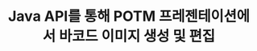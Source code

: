 ---
############################# Static ############################
layout: "auto-gen-gist"
draft: false
path: "ko/assembly/java/barcode/potm/"
otherformats: PPT PPTX PPTM PPS PPSX PPSM POT POTX ODP OTP 

############################# Head ############################
head_title: "Java API를 통해 POTM 프레젠테이션에 바코드 이미지 생성 및 추가"
head_description: "GroupDocs.Assembly Java API는 PowerPoint 프레젠테이션(PPT, PPTX, PPTM, PPS, PPSX, PPSM, POT 및 ODP) 파일 내에서 바코드 이미지 생성 및 추가를 지원합니다."

############################# Header ############################
title: "Java API를 통해 POTM 프레젠테이션에서 바코드 이미지 생성 및 편집"
description: "GroupDocs.Assembly Java API를 사용하면 프로그래머가 Java 및 JSP 앱 내부의 POTM PowerPoint 프레젠테이션에서 바코드 이미지를 생성, 편집 및 삽입할 수 있습니다."

######################### Download Button #######################
button:
    enable: true

############################# About ############################
about:
    enable: true
    title: "프레젠테이션에서 바코드를 만들고 관리하는 방법은 무엇입니까?"
    content: |
       프레젠테이션은 기업과 개인이 일관되고 쉬운 방식으로 정보를 공유할 수 있는 훌륭한 커뮤니케이션 방법입니다. 바코드는 이제 제품 식별, 자동차 부품 추적, 재고 및 재고 관리 등과 같은 몇 가지 중요한 작업을 관리하기 위해 전 세계적으로 매우 일반적으로 사용됩니다. GroupDocs.Assembly Java API를 사용하면 소프트웨어 프로그래머가 몇 줄의 코드만으로 프레젠테이션 문서에 바코드를 쉽게 만들고 삽입할 수 있습니다. PPT, PPTX, PPTM, PPS, PPSX, PPSM, POT, POTX, POTM, ODP 등과 같은 여러 프레젠테이션 파일 형식을 지원합니다. 개발자가 장치에 타사 응용 프로그램이나 Microsoft Office를 설치하지 않고도 응용 프로그램을 실행할 수 있으므로 개발자의 작업이 쉬워집니다. 전경 및 후면 색상 설정, 글꼴 설정, 바코드 이미지 크기 조정, 바코드 텍스트 조정, 바코드 이미지 해상도 설정 등과 같은 프레젠테이션 슬라이드의 바코드 사용자 지정을 위한 여러 고급 기능을 지원합니다. 

############################# content ############################
steps:
    enable: true
    block:
    - title_left: "POTM 프레젠테이션에서 바코드 생성"
      content_left: |
       아래 Java 코드는 개발자가 지원되는 다양한 기호를 사용하여 바코드 이미지를 생성하고 이를 Microsoft PowerPoint POTM 프레젠테이션 슬라이드에 매우 적은 노력과 비용으로 추가하는 방법을 설명합니다.

      title_right: "Java를 통해 POTM 파일에 바코드 추가"
      content_right: |
       * [DocumentAssembler](https://apireference.groupdocs.com/assembly/java/com.groupdocs.assembly/DocumentAssembler) 의 인스턴스 생성
       * [AssembleDocument](https://apireference.groupdocs.com/assembly/java/com.groupdocs.assembly/DocumentAssembler#assembleDocument-java.io.InputStream-java.io.OutputStream-com.groupdocs.assembly.DataSourceInfo...-) 다음 매개변수가 있는 메서드를 호출합니다.
           * 템플릿 문서를 읽을 스트림.
           * 결과 문서를 작성하는 스트림.
           * 문서 로드 및 저장 옵션.
           * Details 사용할 데이터 소스 개체에 대한 정보입니다.

      gisthash: "ebb6d8215f329f457f843e9a9fc48c9c"
      gistfile: "generate_barcodes_in_presentations.java"

    - title_left: "시스템 요구 사항"
      content_left: |
       GroupDocs.Assembly Java API는 모든 주요 플랫폼 및 운영 체제에서 지원됩니다. Microsoft Word, Excel, PowerPoint, Outlook, OpenOffice 및 50개 이상의 기타 형식으로 문서를 생성할 수 있습니다. 전체 시스템 요구 사항 가이드를 보려면 [시스템 요구 사항](https://docs.groupdocs.com/assembly/java/system-requirements/)을 방문하십시오. 아래 코드를 실행하기 전에 다음 전제 조건이 컴퓨터에 설치되어 있는지 확인하십시오. 체계:
        * 운영 체제: 마이크로소프트 윈도우, 리눅스, 맥OS
        * 자바 버전 지원: J2SE 7.0(1.7), J2SE 8.0(1.8) 이상
        * [Maven](https://mvnrepository.com/artifact/com.groupdocs/groupdocs-assembly/)에서 최신 버전의 GroupDocs.Assembly Java API 다운로드
        
      title_right: "GroupDocs.Assembly를 사용하는 이유"
      content_right: |
        * 템플릿에서 사용자 정의 문서를 만듭니다.
        * 이메일 첨부 파일을 동적으로 첨부합니다.
        * 문서를 만들고 자동화하는 데 추가 소프트웨어가 필요하지 않습니다.
        * 데이터 소스를 기반으로 출력 문서를 생성합니다.
        * 보고서에 문서 내용을 동적으로 삽입
        * 스프레드시트 조립 중에 수식을 적용합니다.
        * 여러 데이터 형식에 대한 지원 제공
        * 순차적 데이터 작업 지원.

demos:
    enable: true
    

more_formats:
    enable: true


back_to_top:
    enable: true
---
